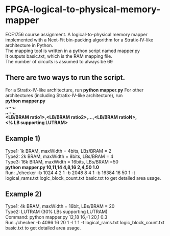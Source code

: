 
# FPGA-logical-to-physical-memory-mapper
ECE1756 course assignment. A logical-to-physical memory mapper implemented with a Next-Fit bin-packing algorithm for a Stratix-IV-like architecture in Python.  
The mapping tool is written in a python script named mapper.py  
It outputs basic.txt, which is the RAM mapping file.  
The number of circuits is assumed to always be 69  

## There are two ways to run the script.
For a Stratix-IV-like architecture, run **python mapper.py**
For other architectures (including Stratix-IV-like architecture), run  
**python mapper.py  
    <memType1>,<memType2>,…,<memTypeN>,  
    <maxWidth1>,<maxWidth2>,…,<maxWidthN>,  
    <LB/BRAM ratio1>,<LB/BRAM ratio2>,…,<LB/BRAM ratioN>,  
    <% LB supporting LUTRAM>**  

## Example 1)
Type1: 1k BRAM, maxWidth = 4bits, LBs/BRAM = 2  
Type2: 2k BRAM, maxWidth = 8bits, LBs/BRAM = 4  
Type3: 16k BRAM, maxWidth = 16bits, LBs/BRAM =50  
**python mapper.py 10,11,14 4,8,16 2,4,50 1.0**  
Run: ./checker -b 1024 4 2 1 -b 2048 8 4 1 -b 16384 16 50 1 -t logical_rams.txt logic_block_count.txt basic.txt to get detailed area usage.  
## Example 2)
Type1: 4k BRAM, maxWidth = 16bit, LBs/BRAM = 20  
Type2: LUTRAM (30% LBs supporting LUTRAM)  
Command: python mapper.py 12,18 16,-1 20,1 0.3  
Run ./checker -b 4096 16 20 1 -l 1 1 -t logical_rams.txt logic_block_count.txt basic.txt to get detailed area usage.  
	

